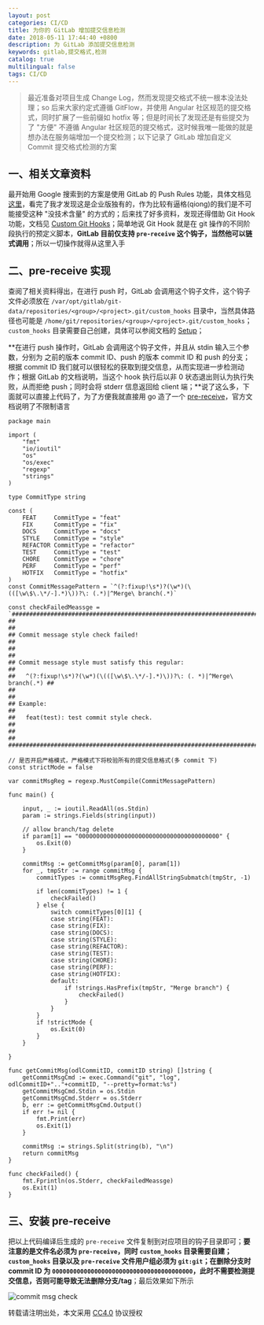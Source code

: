 ```yaml
---
layout: post
categories: CI/CD
title: 为你的 GitLab 增加提交信息检测
date: 2018-05-11 17:44:40 +0800
description: 为 GitLab 添加提交信息检测
keywords: gitlab,提交格式,检测
catalog: true
multilingual: false
tags: CI/CD
---
```


> 最近准备对项目生成 Change Log，然而发现提交格式不统一根本没法处理；so 后来大家约定式遵循 GitFlow，并使用 Angular 社区规范的提交格式，同时扩展了一些前缀如 hotfix 等；但是时间长了发现还是有些提交为了 "方便" 不遵循 Angular 社区规范的提交格式，这时候我唯一能做的就是想办法在服务端增加一个提交检测；以下记录了 GitLab 增加自定义 Commit 提交格式检测的方案

## 一、相关文章资料

最开始用 Google 搜索到的方案是使用 GitLab 的 Push Rules 功能，具体文档见 [这里](https://docs.gitlab.com/ee/push_rules/push_rules.html)，看完了我才发现这是企业版独有的，作为比较有逼格(qiong)的我们是不可能接受这种 "没技术含量" 的方式的；后来找了好多资料，发现还得借助 Git Hook 功能，文档见 [Custom Git Hooks](https://docs.gitlab.com/ee/administration/custom_hooks.html)；简单地说 Git Hook 就是在 git 操作的不同阶段执行的预定义脚本，**GitLab 目前仅支持 `pre-receive` 这个钩子，当然他可以链式调用**；所以一切操作就得从这里入手

## 二、pre-receive 实现

查阅了相关资料得出，在进行 push 时，GitLab 会调用这个钩子文件，这个钩子文件必须放在 `/var/opt/gitlab/git-data/repositories/<group>/<project>.git/custom_hooks` 目录中，当然具体路径也可能是 `/home/git/repositories/<group>/<project>.git/custom_hooks`；`custom_hooks` 目录需要自己创建，具体可以参阅文档的 [Setup](https://docs.gitlab.com/ee/administration/custom_hooks.html#setup)；

**在进行 push 操作时，GitLab 会调用这个钩子文件，并且从 stdin 输入三个参数，分别为 之前的版本 commit ID、push 的版本 commit ID 和 push 的分支；根据 commit ID 我们就可以很轻松的获取到提交信息，从而实现进一步检测动作；根据 GitLab 的文档说明，当这个 hook 执行后以非 0 状态退出则认为执行失败，从而拒绝 push；同时会将 stderr 信息返回给 client 端；**说了这么多，下面就可以直接上代码了，为了方便我就直接用 go 造了一个 [pre-receive](https://github.com/mritd/pre-receive)，官方文档说明了不限制语言


``` golang
package main

import (
    "fmt"
    "io/ioutil"
    "os"
    "os/exec"
    "regexp"
    "strings"
)

type CommitType string

const (
    FEAT     CommitType = "feat"
    FIX      CommitType = "fix"
    DOCS     CommitType = "docs"
    STYLE    CommitType = "style"
    REFACTOR CommitType = "refactor"
    TEST     CommitType = "test"
    CHORE    CommitType = "chore"
    PERF     CommitType = "perf"
    HOTFIX   CommitType = "hotfix"
)
const CommitMessagePattern = `^(?:fixup!\s*)?(\w*)(\(([\w\$\.\*/-].*)\))?\: (.*)|^Merge\ branch(.*)`

const checkFailedMeassge = `##############################################################################
##                                                                          ##
## Commit message style check failed!                                       ##
##                                                                          ##
## Commit message style must satisfy this regular:                          ##
##   ^(?:fixup!\s*)?(\w*)(\(([\w\$\.\*/-].*)\))?\: (. *)|^Merge\ branch(.*) ##
##                                                                          ##
## Example:                                                                 ##
##   feat(test): test commit style check.                                   ##
##                                                                          ##
##############################################################################`

// 是否开启严格模式，严格模式下将校验所有的提交信息格式(多 commit 下)
const strictMode = false

var commitMsgReg = regexp.MustCompile(CommitMessagePattern)

func main() {

    input, _ := ioutil.ReadAll(os.Stdin)
    param := strings.Fields(string(input))

    // allow branch/tag delete
    if param[1] == "0000000000000000000000000000000000000000" {
        os.Exit(0)
    }

    commitMsg := getCommitMsg(param[0], param[1])
    for _, tmpStr := range commitMsg {
        commitTypes := commitMsgReg.FindAllStringSubmatch(tmpStr, -1)

        if len(commitTypes) != 1 {
            checkFailed()
        } else {
            switch commitTypes[0][1] {
            case string(FEAT):
            case string(FIX):
            case string(DOCS):
            case string(STYLE):
            case string(REFACTOR):
            case string(TEST):
            case string(CHORE):
            case string(PERF):
            case string(HOTFIX):
            default:
                if !strings.HasPrefix(tmpStr, "Merge branch") {
                    checkFailed()
                }
            }
        }
        if !strictMode {
            os.Exit(0)
        }
    }

}

func getCommitMsg(odlCommitID, commitID string) []string {
    getCommitMsgCmd := exec.Command("git", "log", odlCommitID+".."+commitID, "--pretty=format:%s")
    getCommitMsgCmd.Stdin = os.Stdin
    getCommitMsgCmd.Stderr = os.Stderr
    b, err := getCommitMsgCmd.Output()
    if err != nil {
        fmt.Print(err)
        os.Exit(1)
    }

    commitMsg := strings.Split(string(b), "\n")
    return commitMsg
}

func checkFailed() {
    fmt.Fprintln(os.Stderr, checkFailedMeassge)
    os.Exit(1)
}

```

## 三、安装 pre-receive

把以上代码编译后生成的 `pre-receive` 文件复制到对应项目的钩子目录即可；**要注意的是文件名必须为 `pre-receive`，同时 `custom_hooks` 目录需要自建；`custom_hooks` 目录以及 `pre-receive` 文件用户组必须为 `git:git`；在删除分支时 commit ID 为 `0000000000000000000000000000000000000000`，此时不需要检测提交信息，否则可能导致无法删除分支/tag**；最后效果如下所示

![commit msg check](https://mritd.b0.upaiyun.com/markdown/hs9c2.png)


转载请注明出处，本文采用 [CC4.0](http://creativecommons.org/licenses/by-nc-nd/4.0/) 协议授权
